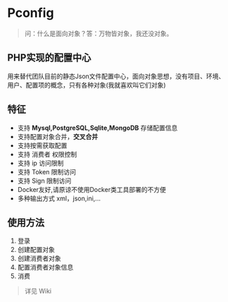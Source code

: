 # Pconfig

> 问：什么是面向对象？答：万物皆对象，我还没对象。

## PHP实现的配置中心

用来替代团队目前的静态Json文件配置中心，面向对象思想，没有项目、环境、用户、配置项的概念，只有各种对象(我就喜欢叫它们对象)

## 特征

* 支持 **Mysql,PostgreSQL,Sqlite,MongoDB** 存储配置信息
* 支持配置对象合并，**交叉合并**
* 支持按需获取配置
* 支持 消费者 权限控制
* 支持 ip 访问限制
* 支持 Token 限制访问
* 支持 Sign 限制访问
* Docker友好,请原谅不使用Docker类工具部署的不方便
* 多种输出方式 xml，json,ini,...


## 使用方法


1. 登录
2. 创建配置对象
3. 创建消费者对象
4. 配置消费者对象信息
5. 消费

> 详见 Wiki
